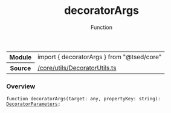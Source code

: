 
<header class="symbol-info-header"><h1 id="decoratorargs">decoratorArgs</h1><label class="symbol-info-type-label function">Function</label></header>
<!-- summary -->
<section class="symbol-info"><table class="is-full-width"><tbody><tr><th>Module</th><td><div class="lang-typescript"><span class="token keyword">import</span> { decoratorArgs }&nbsp;<span class="token keyword">from</span>&nbsp;<span class="token string">"@tsed/core"</span></div></td></tr><tr><th>Source</th><td><a href="https://github.com/Romakita/ts-express-decorators/blob/v4.23.1/src//core/utils/DecoratorUtils.ts#L0-L0">/core/utils/DecoratorUtils.ts</a></td></tr></tbody></table></section>
<!-- overview -->


### Overview


<pre><code class="typescript-lang ">function <span class="token function">decoratorArgs</span><span class="token punctuation">(</span>target<span class="token punctuation">:</span> <span class="token keyword">any</span><span class="token punctuation">,</span> propertyKey<span class="token punctuation">:</span> <span class="token keyword">string</span><span class="token punctuation">)</span><span class="token punctuation">:</span> <a href="#api/core/decoratorparameters"><span class="token">DecoratorParameters</span></a><span class="token punctuation">;</span></code></pre>


<!-- Parameters -->

<!-- Description -->

<!-- Members -->

